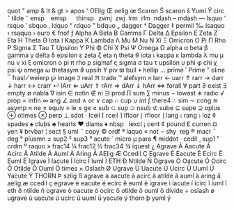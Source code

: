 quot &#34;
amp &#38;
lt &#38;
gt &#62;
apos &#39;
OElig &#338;
oelig &#339;
Scaron &#352;
scaron &#353;
Yuml &#376;
circ &#710;
tilde &#732;
ensp &#8194;
emsp &#8195;
thinsp &#8201;
zwnj &#8204;
zwj &#8205;
lrm &#8206;
rlm &#8207;
ndash &#8211;
mdash &#8212;
lsquo &#8216;
rsquo &#8217;
sbquo &#8218;
ldquo &#8220;
rdquo &#8221;
bdquo &#8222;
dagger &#8224;
Dagger &#8225;
permil &#8240;
lsaquo &#8249;
rsaquo &#8250;
euro &#8364;
fnof &#402;
Alpha &#913;
Beta &#914;
Gamma &#915;
Delta &#916;
Epsilon &#917;
Zeta &#918;
Eta &#919;
Theta &#920;
Iota &#921;
Kappa &#922;
Lambda &#923;
Mu &#924;
Nu &#925;
Xi &#926;
Omicron &#927;
Pi &#928;
Rho &#929;
Sigma &#931;
Tau &#932;
Upsilon &#933;
Phi &#934;
Chi &#935;
Psi &#936;
Omega &#937;
alpha &#945;
beta &#946;
gamma &#947;
delta &#948;
epsilon &#949;
zeta &#950;
eta &#951;
theta &#952;
iota &#953;
kappa &#954;
lambda &#955;
mu &#956;
nu &#957;
xi &#958;
omicron &#959;
pi &#960;
rho &#961;
sigmaf &#962;
sigma &#963;
tau &#964;
upsilon &#965;
phi &#966;
chi &#967;
psi &#968;
omega &#969;
thetasym &#977;
upsih &#978;
piv &#982;
bull &#8226;
hellip &#8230;
prime &#8242;
Prime &#8243;
oline &#8254;
frasl &#8260;
weierp &#8472;
image &#8465;
real &#8476;
trade &#8482;
alefsym &#8501;
larr &#8592;
uarr &#8593;
rarr &#8594;
darr &#8595;
harr &#8596;
crarr &#8629;
lArr &#8656;
uArr &#8657;
rArr &#8658;
dArr &#8659;
hArr &#8660;
forall &#8704;
part &#8706;
exist &#8707;
empty &#8709;
nabla &#8711;
isin &#8712;
notin &#8713;
ni &#8715;
prod &#8719;
sum &#8721;
minus &#8722;
lowast &#8727;
radic &#8730;
prop &#8733;
infin &#8734;
ang &#8736;
and &#8743;
or &#8744;
cap &#8745;
cup &#8746;
int &#8747;
there4 &#8756;
sim &#8764;
cong &#8773;
asymp &#8776;
ne &#8800;
equiv &#8801;
le &#8804;
ge &#8805;
sub &#8834;
sup &#8835;
nsub &#8836;
sube &#8838;
supe &#8839;
oplus &#8853;
otimes &#8855;
perp &#8869;
sdot &#8901;
lceil &#8968;
rceil &#8969;
lfloor &#8970;
rfloor &#8971;
lang &#9001;
rang &#9002;
loz &#9674;
spades &#9824;
clubs &#9827;
hearts &#9829;
diams &#9830;
nbsp &#160;
iexcl &#161;
cent &#162;
pound &#163;
curren &#164;
yen &#165;
brvbar &#166;
sect &#167;
uml &#168;
copy &#169;
ordf &#170;
laquo &#171;
not &#172;
shy &#173;
reg &#174;
macr &#175;
deg &#176;
plusmn &#177;
sup2 &#178;
sup3 &#179;
acute &#180;
micro &#181;
para &#182;
middot &#183;
cedil &#184;
sup1 &#185;
ordm &#186;
raquo &#187;
frac14 &#188;
frac12 &#189;
frac34 &#190;
iquest &#191;
Agrave &#192;
Aacute &#193;
Acirc &#194;
Atilde &#195;
Auml &#196;
Aring &#197;
AElig &#198;
Ccedil &#199;
Egrave &#200;
Eacute &#201;
Ecirc &#202;
Euml &#203;
Igrave &#204;
Iacute &#205;
Icirc &#206;
Iuml &#207;
ETH &#208;
Ntilde &#209;
Ograve &#210;
Oacute &#211;
Ocirc &#212;
Otilde &#213;
Ouml &#214;
times &#215;
Oslash &#216;
Ugrave &#217;
Uacute &#218;
Ucirc &#219;
Uuml &#220;
Yacute &#221;
THORN &#222;
szlig &#223;
agrave &#224;
aacute &#225;
acirc &#226;
atilde &#227;
auml &#228;
aring &#229;
aelig &#230;
ccedil &#231;
egrave &#232;
eacute &#233;
ecirc &#234;
euml &#235;
igrave &#236;
iacute &#237;
icirc &#238;
iuml &#239;
eth &#240;
ntilde &#241;
ograve &#242;
oacute &#243;
ocirc &#244;
otilde &#245;
ouml &#246;
divide &#247;
oslash &#248;
ugrave &#249;
uacute &#250;
ucirc &#251;
uuml &#252;
yacute &#253;
thorn &#254;
yuml &#255;
